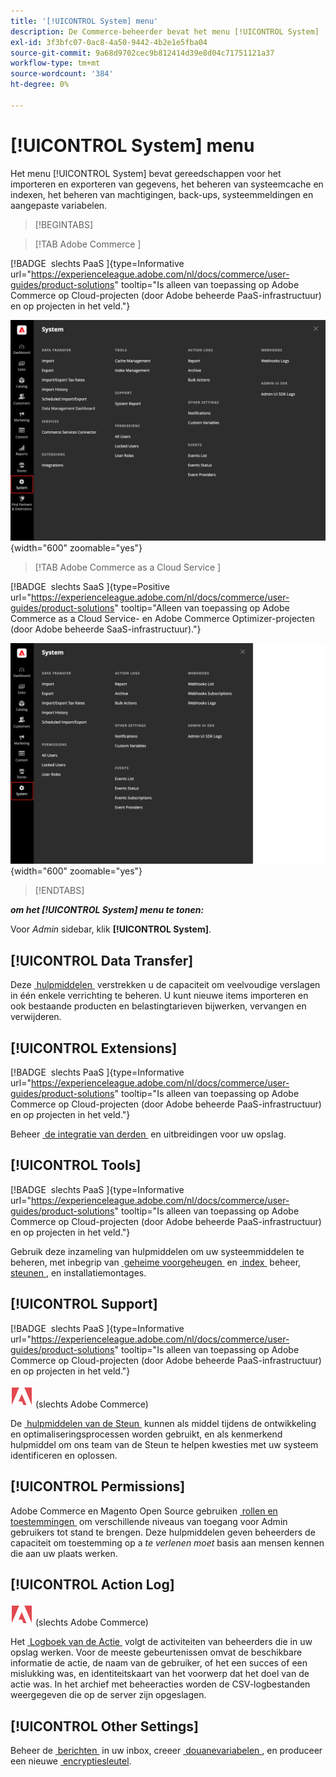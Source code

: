 ```yaml
---
title: '[!UICONTROL System] menu'
description: De Commerce-beheerder bevat het menu [!UICONTROL System] , dat toegang biedt tot gereedschappen voor het importeren en exporteren van gegevens, systeemcache- en indexbeheer, beheer van beheerdersrechten en -rechten, back-ups, systeemmeldingen en aangepaste variabelen.
exl-id: 3f3bfc07-0ac8-4a50-9442-4b2e1e5fba04
source-git-commit: 9a68d9702cec9b812414d39e8d04c71751121a37
workflow-type: tm+mt
source-wordcount: '384'
ht-degree: 0%

---
```


# [!UICONTROL System] menu

Het menu [!UICONTROL System] bevat gereedschappen voor het importeren en exporteren van gegevens, het beheren van systeemcache en indexen, het beheren van machtigingen, back-ups, systeemmeldingen en aangepaste variabelen.

>[!BEGINTABS]

>[!TAB  Adobe Commerce ]

[!BADGE &#x200B; slechts PaaS &#x200B;]{type=Informative url="https://experienceleague.adobe.com/nl/docs/commerce/user-guides/product-solutions" tooltip="Is alleen van toepassing op Adobe Commerce op Cloud-projecten (door Adobe beheerde PaaS-infrastructuur) en op projecten in het veld."}

![&#x200B; het menu van het Systeem &#x200B;](./assets/system-menu.png){width="600" zoomable="yes"}

>[!TAB  Adobe Commerce as a Cloud Service ]

[!BADGE &#x200B; slechts SaaS &#x200B;]{type=Positive url="https://experienceleague.adobe.com/nl/docs/commerce/user-guides/product-solutions" tooltip="Alleen van toepassing op Adobe Commerce as a Cloud Service- en Adobe Commerce Optimizer-projecten (door Adobe beheerde SaaS-infrastructuur)."}

![&#x200B; het menu van het Systeem &#x200B;](./assets/system-menu-accs.png){width="600" zoomable="yes"}

>[!ENDTABS]

**_om het [!UICONTROL System] menu te tonen:_**

Voor _Admin_ sidebar, klik **[!UICONTROL System]**.

## [!UICONTROL Data Transfer]

Deze [&#x200B; hulpmiddelen &#x200B;](data-transfer.md) verstrekken u de capaciteit om veelvoudige verslagen in één enkele verrichting te beheren. U kunt nieuwe items importeren en ook bestaande producten en belastingtarieven bijwerken, vervangen en verwijderen.

## [!UICONTROL Extensions]

[!BADGE &#x200B; slechts PaaS &#x200B;]{type=Informative url="https://experienceleague.adobe.com/nl/docs/commerce/user-guides/product-solutions" tooltip="Is alleen van toepassing op Adobe Commerce op Cloud-projecten (door Adobe beheerde PaaS-infrastructuur) en op projecten in het veld."}

Beheer [&#x200B; de integratie van derden &#x200B;](integrations.md) en uitbreidingen voor uw opslag.

## [!UICONTROL Tools]

[!BADGE &#x200B; slechts PaaS &#x200B;]{type=Informative url="https://experienceleague.adobe.com/nl/docs/commerce/user-guides/product-solutions" tooltip="Is alleen van toepassing op Adobe Commerce op Cloud-projecten (door Adobe beheerde PaaS-infrastructuur) en op projecten in het veld."}

Gebruik deze inzameling van hulpmiddelen om uw systeemmiddelen te beheren, met inbegrip van [&#x200B; geheime voorgeheugen &#x200B;](cache-management.md) en [&#x200B; index &#x200B;](index-management.md) beheer, [&#x200B; steunen &#x200B;](backups.md), en installatiemontages.

## [!UICONTROL Support]

[!BADGE &#x200B; slechts PaaS &#x200B;]{type=Informative url="https://experienceleague.adobe.com/nl/docs/commerce/user-guides/product-solutions" tooltip="Is alleen van toepassing op Adobe Commerce op Cloud-projecten (door Adobe beheerde PaaS-infrastructuur) en op projecten in het veld."}

![&#x200B; Adobe Commerce &#x200B;](../assets/adobe-logo.svg) (slechts Adobe Commerce)

De [&#x200B; hulpmiddelen van de Steun &#x200B;](support.md) kunnen als middel tijdens de ontwikkeling en optimaliseringsprocessen worden gebruikt, en als kenmerkend hulpmiddel om ons team van de Steun te helpen kwesties met uw systeem identificeren en oplossen.

## [!UICONTROL Permissions]

Adobe Commerce en Magento Open Source gebruiken [&#x200B; rollen en toestemmingen &#x200B;](permissions.md) om verschillende niveaus van toegang voor Admin gebruikers tot stand te brengen. Deze hulpmiddelen geven beheerders de capaciteit om toestemming op a _te verlenen moet_ basis aan mensen kennen die aan uw plaats werken.

## [!UICONTROL Action Log]

![&#x200B; Adobe Commerce &#x200B;](../assets/adobe-logo.svg) (slechts Adobe Commerce)

Het [&#x200B; Logboek van de Actie &#x200B;](action-log.md) volgt de activiteiten van beheerders die in uw opslag werken. Voor de meeste gebeurtenissen omvat de beschikbare informatie de actie, de naam van de gebruiker, of het een succes of een mislukking was, en identiteitskaart van het voorwerp dat het doel van de actie was. In het archief met beheeracties worden de CSV-logbestanden weergegeven die op de server zijn opgeslagen.

## [!UICONTROL Other Settings]

Beheer de [&#x200B; berichten &#x200B;](notifications.md) in uw inbox, creeer [&#x200B; douanevariabelen &#x200B;](variables-custom.md), en produceer een nieuwe [&#x200B; encryptiesleutel &#x200B;](encryption-key.md).
